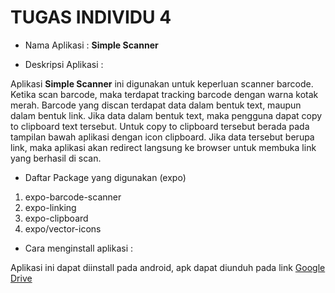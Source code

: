 # TUGAS INDIVIDU 4

- Nama Aplikasi : <b>Simple Scanner</b>

- Deskripsi Aplikasi : 

Aplikasi <b>Simple Scanner</b> ini digunakan untuk keperluan scanner barcode. Ketika scan barcode, maka terdapat tracking barcode dengan warna kotak merah.
Barcode yang discan terdapat data dalam bentuk text, maupun dalam bentuk link. Jika data dalam bentuk text,
maka pengguna dapat copy to clipboard text tersebut. Untuk copy to clipboard tersebut berada pada tampilan bawah aplikasi dengan icon clipboard. 
Jika data tersebut berupa link, maka aplikasi akan redirect langsung ke browser untuk membuka link yang berhasil di scan. 

- Daftar Package yang digunakan (expo)
1. expo-barcode-scanner
2. expo-linking
3. expo-clipboard
4. expo/vector-icons

- Cara menginstall aplikasi :

Aplikasi ini dapat diinstall pada android, apk dapat diunduh pada link <a href="https://drive.google.com/file/d/10R9LwBNVnJF21rJtUdKIGkG5YKXwpsGo/view?usp=sharing">Google Drive</a>
